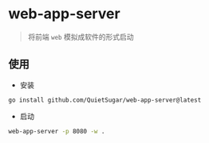 # web-app-server

> 将前端 `web` 模拟成软件的形式启动

## 使用

- 安装

```bash
go install github.com/QuietSugar/web-app-server@latest
```

- 启动

```bash
web-app-server -p 8080 -w .
```
